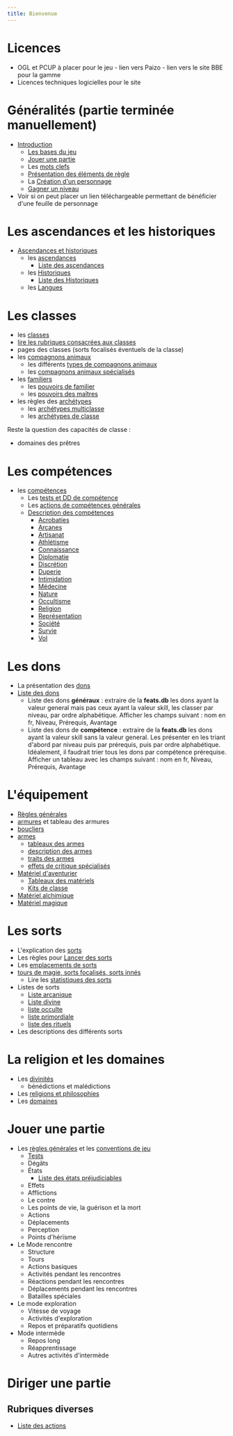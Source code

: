 ```yaml
---
title: Bienvenue
---
```

# Licences
- OGL et PCUP à placer pour le jeu - lien vers Paizo - lien vers le site BBE pour la gamme
- Licences techniques logicielles pour le site

# Généralités (partie terminée manuellement)
- [Introduction](generalites/introduction.md)
  - [Les bases du jeu](generalites/Bases-du-jeu.md)
  - [Jouer une partie](generalites/jouer-une-partie.md)
  - Les [mots clefs](generalites/mots-clefs.md)
  - [Présentation des éléments de règle](generalites/presentation-des-elements-de-regle.md)
  - La [Création d'un personnage](generalites/creation-d-un-personnage.md)
  - [Gagner un niveau](generalites/gagner-un-niveau.md)
- Voir si on peut placer un lien téléchargeable permettant de bénéficier d'une feuille de personnage

# Les ascendances et les historiques
- [Ascendances et historiques](ascendances-et-historiques/ascendances-et-historiques.md)
  - les [ascendances](ascendances-et-historiques/ascendances.md)
    - [Liste des ascendances](ascendances-et-historiques/liste-des-ascendances.md)     
  - les [Historiques](ascendances-et-historiques/historiques.md)
    - [Liste des Historiques](ascendances-et-historiques/liste-des-historiques.md)
  - les [Langues](ascendances-et-historiques/langues.md)

# Les classes
- les [classes](classes/classes.md)
- [lire les rubriques consacrées aux classes](classes/lire-les-classes.md)
- pages des classes (sorts focalisés éventuels de la classe)
- les [compagnons animaux](classes/compagnons-animaux.md)
  - les différents [types de compagnons animaux](classes/types-de-compagnons-animaux.md)
  - les [compagnons animaux spécialisés](classes/compagnons-animaux-specialises.md)
- les [familiers](classes/familiers.md)
  - les [pouvoirs de familier](classes/pouvoirs-de-familiers.md)
  - les [pouvoirs des maîtres](classes/pouvoirs-de-maitres.md)
- les règles des [archétypes](archetypes/index.md)
  - les [archétypes multiclasse](archetypes/multiclasse.md)
  - les [archétypes de classe](archetypes/de-classe.md)

Reste la question des capacités de classe :
- domaines des prêtres

# Les compétences
- les [compétences](competences/competences.md)
  - Les [tests et DD de compétence](competences/tests-et-DD-de-competence.md)
  - Les [actions de compétences générales](competences/actions-de-competences-generales.md)
  - [Description des compétences](competences/description-de-competences.md)
    - [Acrobaties](competences/acrobaties.md)
    - [Arcanes](competences/acrobaties.md)
    - [Artisanat](competences/artisanat.md)
    - [Athlétisme](competences/athlétisme.md)
    - [Connaissance](competences/connaissance.md)
    - [Diplomatie](competences/diplomatie.md)
    - [Discrétion](competences/discretion.md)
    - [Duperie](competences/duperie.md)
    - [Intimidation](competences/intimidation.md)
    - [Médecine](competences/medecine.md)
    - [Nature](competences/nature.md)
    - [Occultisme](competences/occultisme.md)
    - [Religion](competences/religion.md)
    - [Représentation](competences/representation.md)
    - [Société](competences/societe.md)
    - [Survie](competences/survie.md)
    - [Vol](competence/vol.md)

# Les dons
- La présentation des [dons](dons/presentation.md)
- [Liste des dons](dons/index.html)
  - Liste des dons **généraux** : extraire de la **feats.db** les dons ayant la valeur general mais pas ceux ayant la valeur skill, les classer par niveau, par ordre alphabétique. Afficher les champs suivant : nom en fr, Niveau, Prérequis, Avantage
  - Liste des dons de **compétence** : extraire de la **feats.db** les dons ayant la valeur skill sans la valeur general. Les présenter en les triant d'abord par niveau puis par prérequis, puis par ordre alphabétique. Idéalement, il faudrait trier tous les dons par compétence prérequise. Afficher un tableau avec les champs suivant : nom en fr, Niveau, Prérequis, Avantage

# L'équipement
- [Règles générales](equipement/regles-generales.md)
- [armures](equipement/armures.md) et tableau des armures
- [boucliers](equipement/boucliers.md)
- [armes](equipement/armes) 
    - [tableaux des armes](equipement/armes-tableaux.md)
    - [description des armes](equipement/armes-description.md)
    - [traits des armes](equipement/armes-traits.md)
    - [effets de critique spécialisés](equipement/armes-critiques.md)
- [Matériel d'aventurier](equipement/materiel.md)
    - [Tableaux des matériels](equipement/tableaux.md)
    - [Kits de classe](equipement/kits.md)
- [Matériel alchimique](equipement/materiel-alchimique.md)
- [Matériel magique](equipement/materiel-magique.md)

# Les sorts
  - L'explication des [sorts](sorts/sorts.md)
  - Les règles pour [Lancer des sorts](sorts/lancer-des-sorts.md)
  - Les [emplacements de sorts](sorts/emplacements.md)
  - [tours de magie, sorts focalisés, sorts innés](sorts/autres-sorts.md)
    - Lire les [statistiques des sorts](sorts/lire-un-sort.md)
  - Listes de sorts
    - [Liste arcanique](sorts/liste-arcanique.md)
    - [Liste divine](sorts/liste-divine.md)
    - [liste occulte](sorts/liste-occulte.md)
    - [liste primordiale](sorts/liste-primordiale.md)
    - [liste des rituels](sorts/liste-rituels.md)
  - Les descriptions des différents sorts

# La religion et les domaines
  - Les [divinités](religion/divinites.md)
    - bénédictions et malédictions
  - Les [religions et philosophies](religion/religions-et-philosophies.md)
  - Les [domaines](religion/domaines.md)

# Jouer une partie
  - Les [règles générales](jouer/regles-generales.md) et les [conventions de jeu](jouer/conventions.md)
    - [Tests](jouer/tests.md)
    - Dégâts
    - États
      - [Liste des états préjudiciables](etats/index.html)
    - Effets
    - Afflictions
    - Le contre
    - Les points de vie, la guérison et la mort
    - Actions
    - Déplacements
    - Perception
    - Points d'hérïsme
  - Le Mode rencontre
    - Structure
    - Tours
    - Actions basiques
    - Activités pendant les rencontres
    - Réactions pendant les rencontres
    - Déplacements pendant les rencontres
    - Batailles spéciales
  - Le mode exploration
    - Vitesse de voyage
    - Activités d'exploration
    - Repos et préparatifs quotidiens
  - Mode intermède
    - Repos long
    - Réapprentissage
    - Autres activités d'intermède

# Diriger une partie

## Rubriques diverses
- [Liste des actions](actions/index.html)
